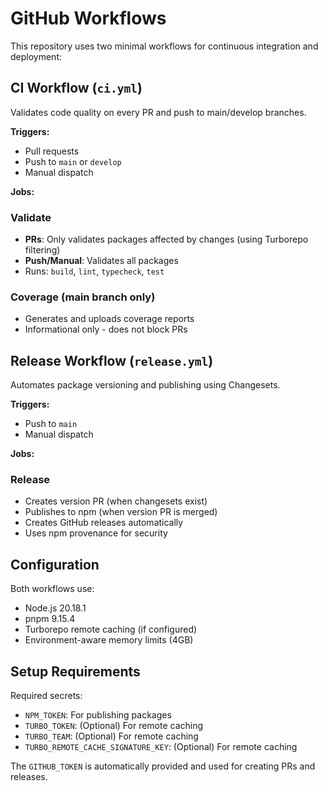 # GitHub Workflows

This repository uses two minimal workflows for continuous integration and deployment:

## CI Workflow (`ci.yml`)

Validates code quality on every PR and push to main/develop branches.

**Triggers:**
- Pull requests
- Push to `main` or `develop`
- Manual dispatch

**Jobs:**

### Validate
- **PRs**: Only validates packages affected by changes (using Turborepo filtering)
- **Push/Manual**: Validates all packages
- Runs: `build`, `lint`, `typecheck`, `test`

### Coverage (main branch only)
- Generates and uploads coverage reports
- Informational only - does not block PRs

## Release Workflow (`release.yml`)

Automates package versioning and publishing using Changesets.

**Triggers:**
- Push to `main`
- Manual dispatch

**Jobs:**

### Release
- Creates version PR (when changesets exist)
- Publishes to npm (when version PR is merged)
- Creates GitHub releases automatically
- Uses npm provenance for security

## Configuration

Both workflows use:
- Node.js 20.18.1
- pnpm 9.15.4
- Turborepo remote caching (if configured)
- Environment-aware memory limits (4GB)

## Setup Requirements

Required secrets:
- `NPM_TOKEN`: For publishing packages
- `TURBO_TOKEN`: (Optional) For remote caching
- `TURBO_TEAM`: (Optional) For remote caching
- `TURBO_REMOTE_CACHE_SIGNATURE_KEY`: (Optional) For remote caching

The `GITHUB_TOKEN` is automatically provided and used for creating PRs and releases.
